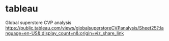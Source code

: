 # tableau
Global superstore CVP analysis
https://public.tableau.com/views/globalsuperstoreCVPanalysis/Sheet25?:language=en-US&:display_count=n&:origin=viz_share_link
